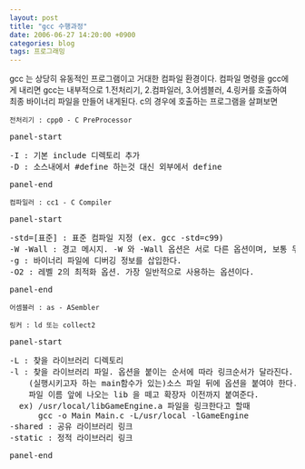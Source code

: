 ```yaml
---
layout: post
title: "gcc 수행과정"
date: 2006-06-27 14:20:00 +0900
categories: blog
tags: 프로그래밍
---
```


gcc 는 상당히 유동적인 프로그램이고 거대한 컴파일 환경이다. 컴파일 명령을 gcc에게 내리면 gcc는 내부적으로 1.전처리기, 2.컴파일러, 3.어셈블러, 4.링커를 호출하여 최종 바이너리 파일을 만들어 내게된다. c의 경우에 호출하는 프로그램을 살펴보면

``전처리기 : cpp0 - C PreProcessor``
<pre>panel-start</pre>
<pre>
-I : 기본 include 디렉토리 추가
-D : 소스내에서 #define 하는것 대신 외부에서 define
</pre>
<pre>panel-end</pre>

``컴파일러 : cc1 - C Compiler``
<pre>panel-start</pre>
<pre>
-std=[표준] : 표준 컴파일 지정 (ex. gcc -std=c99)
-W -Wall : 경고 메시지. -W 와 -Wall 옵션은 서로 다른 옵션이며, 보통 두 옵션을 모두 사용한다.
-g : 바이너리 파일에 디버깅 정보를 삽입한다.
-O2 : 레벨 2의 최적화 옵션. 가장 일반적으로 사용하는 옵션이다.
</pre>
<pre>panel-end</pre>

``어셈블러 : as - ASembler``

``링커 : ld 또는 collect2``
<pre>panel-start</pre>
<pre>
-L : 찾을 라이브러리 디렉토리
-l : 찾을 라이브러리 파일. 옵션을 붙이는 순서에 따라 링크순서가 달라진다.
    (실행시키고자 하는 main함수가 있는)소스 파일 뒤에 옵션을 붙여야 한다.
    파일 이름 앞에 나오는 lib 을 떼고 확장자 이전까지 붙여준다.
  ex) /usr/local/libGameEngine.a 파일을 링크한다고 할때
      gcc -o Main Main.c -L/usr/local -lGameEngine
-shared : 공유 라이브러리 링크
-static : 정적 라이브러리 링크
</pre>
<pre>panel-end</pre>

